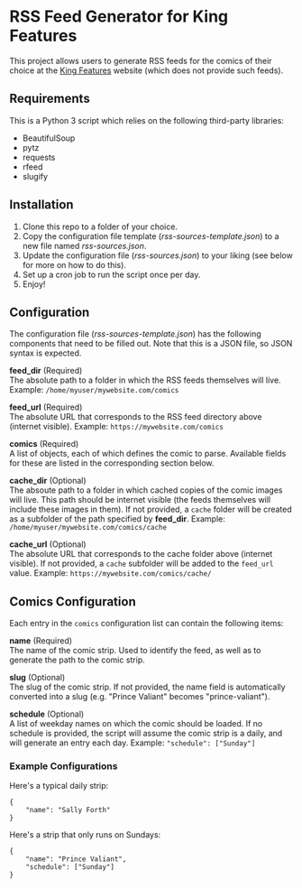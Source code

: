 # RSS Feed Generator for King Features

This project allows users to generate RSS feeds for the comics of their choice
at the [King Features](http://kingfeatures.com/) website (which does not
provide such feeds).

## Requirements

This is a Python 3 script which relies on the following third-party libraries:

* BeautifulSoup
* pytz
* requests
* rfeed
* slugify

## Installation

1. Clone this repo to a folder of your choice.
2. Copy the configuration file template (_rss-sources-template.json_) to a new
file named _rss-sources.json_.
3. Update the configuration file (_rss-sources.json_) to your liking (see below
for more on how to do this).
4. Set up a cron job to run the script once per day.
5. Enjoy!

## Configuration

The configuration file (_rss-sources-template.json_) has the following
components that need to be filled out. Note that this is a JSON file, so JSON
syntax is expected.

**feed_dir** (Required)  
The absolute path to a folder in which the RSS feeds themselves will live.
Example: `/home/myuser/mywebsite.com/comics`

**feed_url** (Required)  
The absolute URL that corresponds to the RSS feed directory above (internet
visible). Example: `https://mywebsite.com/comics`

**comics** (Required)  
A list of objects, each of which defines the comic to parse. Available fields
for these are listed in the corresponding section below.

**cache_dir** (Optional)  
The absoute path to a folder in which cached copies of the comic images will
live. This path should be internet visible (the feeds themselves will include
these images in them). If not provided, a `cache` folder will be created as a
subfolder of the path specified by **feed_dir**. Example:
`/home/myuser/mywebsite.com/comics/cache`

**cache_url** (Optional)  
The absolute URL that corresponds to the cache folder above (internet visible).
If not provided, a `cache` subfolder will be added to the `feed_url` value.
Example: `https://mywebsite.com/comics/cache/`

## Comics Configuration

Each entry in the `comics` configuration list can contain the following items:

**name** (Required)  
The name of the comic strip. Used to identify the feed, as well as to generate
the path to the comic strip.

**slug** (Optional)  
The slug of the comic strip. If not provided, the name field is automatically
converted into a slug (e.g. "Prince Valiant" becomes "prince-valiant").

**schedule** (Optional)  
A list of weekday names on which the comic should be loaded. If no schedule is
provided, the script will assume the comic strip is a daily, and will generate
an entry each day. Example: `"schedule": ["Sunday"]`

### Example Configurations

Here's a typical daily strip:

    {
        "name": "Sally Forth"
    }

Here's a strip that only runs on Sundays:

    {
        "name": "Prince Valiant",
        "schedule": ["Sunday"]
    }
